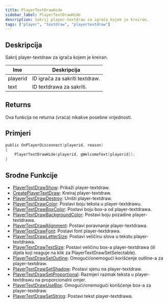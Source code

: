 ```yaml
---
title: PlayerTextDrawHide
sidebar_label: PlayerTextDrawHide
description: Sakrij player-textdraw za igrača kojem je kreiran.
tags: ["player", "textdraw", "playertextdraw"]
---
```


## Deskripcija

Sakrij player-textdraw za igrača kojem je kreiran.

| Ime      | Deskripcija                    |
| -------- | ------------------------------ |
| playerid | ID igrača za sakriti textdraw. |
| text     | ID textdrawa za sakriti.       |

## Returns

Ova funkcija ne returna (vraća) nikakve posebne vrijednosti.

## Primjeri

```c
public OnPlayerDisconnect(playerid, reason)
{
    PlayerTextDrawHide(playerid, gWelcomeText[playerid]);
}
```

## Srodne Funkcije

- [PlayerTextDrawShow](PlayerTextDrawShow): Prikaži player-textdraw.
- [CreatePlayerTextDraw](CreatePlayerTextDraw): Kreiraj player-textdraw.
- [PlayerTextDrawDestroy](PlayerTextDrawDestroy): Uništi player-textdraw.
- [PlayerTextDrawColor](PlayerTextDrawColor): Postavi boju teksta u player-textdrawu.
- [PlayerTextDrawBoxColor](PlayerTextDrawBoxColor): Postavi boju box-a od player-textdrawa.
- [PlayerTextDrawBackgroundColor](PlayerTextDrawBackgroundColor): Postavi boju pozadine player-textdrawa.
- [PlayerTextDrawAlignment](PlayerTextDrawAlignment): Postavi poravnanje player-textdrawa.
- [PlayerTextDrawFont](PlayerTextDrawFont): Postavi font player-textdrawa.
- [PlayerTextDrawLetterSize](PlayerTextDrawLetterSize): Postavi veličinu slova u tekstu player-textdrawa.
- [PlayerTextDrawTextSize](PlayerTextDrawTextSize): Postavi veličinu box-a player-textdrawa (ili dijela koji reaguje na klik za PlayerTextDrawSetSelectable).
- [PlayerTextDrawSetOutline](PlayerTextDrawSetOutline): Omogući/onemogući korišćenje outline-a za player-textdraw.
- [PlayerTextDrawSetShadow](PlayerTextDrawSetShadow): Postavi sjenu na player-textdraw.
- [PlayerTextDrawSetProportional](PlayerTextDrawSetProportional): Razmjeri razmak teksta u player-textdrawu na proporcionalni omjer.
- [PlayerTextDrawUseBox](PlayerTextDrawUseBox): Omogući/onemogući korišćenje box-a za player-textdraw.
- [PlayerTextDrawSetString](PlayerTextDrawSetString): Postavi tekst player-textdrawa.
